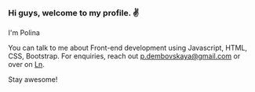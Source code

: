 ### Hi guys, welcome to my profile. :v: 

I'm Polina

You can talk to me about Front-end development using Javascript, HTML, CSS, Bootstrap.
For enquiries, reach out p.dembovskaya@gmail.com or over on [Ln](https://www.linkedin.com/in/polinad/).

Stay awesome!

